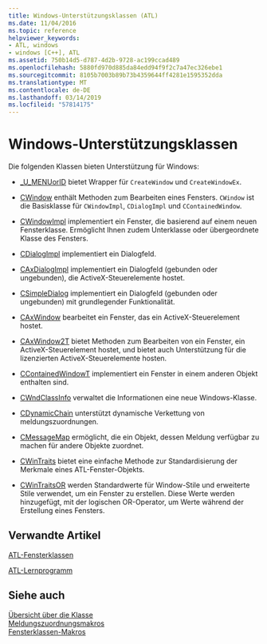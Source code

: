 ```yaml
---
title: Windows-Unterstützungsklassen (ATL)
ms.date: 11/04/2016
ms.topic: reference
helpviewer_keywords:
- ATL, windows
- windows [C++], ATL
ms.assetid: 750b14d5-d787-4d2b-9728-ac199ccad489
ms.openlocfilehash: 5880fd970d885da84edd94f9f2c7a47ec326ebe1
ms.sourcegitcommit: 8105b7003b89b73b4359644ff4281e1595352dda
ms.translationtype: MT
ms.contentlocale: de-DE
ms.lasthandoff: 03/14/2019
ms.locfileid: "57814175"
---
```

# <a name="windows-support-classes"></a>Windows-Unterstützungsklassen

Die folgenden Klassen bieten Unterstützung für Windows:

- [_U_MENUorID](../atl/reference/u-menuorid-class.md) bietet Wrapper für `CreateWindow` und `CreateWindowEx`.

- [CWindow](../atl/reference/cwindow-class.md) enthält Methoden zum Bearbeiten eines Fensters. `CWindow` ist die Basisklasse für `CWindowImpl`, `CDialogImpl` und `CContainedWindow`.

- [CWindowImpl](../atl/reference/cwindowimpl-class.md) implementiert ein Fenster, die basierend auf einem neuen Fensterklasse. Ermöglicht Ihnen zudem Unterklasse oder übergeordnete Klasse des Fensters.

- [CDialogImpl](../atl/reference/cdialogimpl-class.md) implementiert ein Dialogfeld.

- [CAxDialogImpl](../atl/reference/caxdialogimpl-class.md) implementiert ein Dialogfeld (gebunden oder ungebunden), die ActiveX-Steuerelemente hostet.

- [CSimpleDialog](../atl/reference/csimpledialog-class.md) implementiert ein Dialogfeld (gebunden oder ungebunden) mit grundlegender Funktionalität.

- [CAxWindow](../atl/reference/caxwindow-class.md) bearbeitet ein Fenster, das ein ActiveX-Steuerelement hostet.

- [CAxWindow2T](../atl/reference/caxwindow2t-class.md) bietet Methoden zum Bearbeiten von ein Fenster, ein ActiveX-Steuerelement hostet, und bietet auch Unterstützung für die lizenzierten ActiveX-Steuerelemente hosten.

- [CContainedWindowT](../atl/reference/ccontainedwindowt-class.md) implementiert ein Fenster in einem anderen Objekt enthalten sind.

- [CWndClassInfo](../atl/reference/cwndclassinfo-class.md) verwaltet die Informationen eine neue Windows-Klasse.

- [CDynamicChain](../atl/reference/cdynamicchain-class.md) unterstützt dynamische Verkettung von meldungszuordnungen.

- [CMessageMap](../atl/reference/cmessagemap-class.md) ermöglicht, die ein Objekt, dessen Meldung verfügbar zu machen für andere Objekte zuordnet.

- [CWinTraits](../atl/reference/cwintraits-class.md) bietet eine einfache Methode zur Standardisierung der Merkmale eines ATL-Fenster-Objekts.

- [CWinTraitsOR](../atl/reference/cwintraitsor-class.md) werden Standardwerte für Window-Stile und erweiterte Stile verwendet, um ein Fenster zu erstellen. Diese Werte werden hinzugefügt, mit der logischen OR-Operator, um Werte während der Erstellung eines Fensters.

## <a name="related-articles"></a>Verwandte Artikel

[ATL-Fensterklassen](../atl/atl-window-classes.md)

[ATL-Lernprogramm](../atl/active-template-library-atl-tutorial.md)

## <a name="see-also"></a>Siehe auch

[Übersicht über die Klasse](../atl/atl-class-overview.md)<br/>
[Meldungszuordnungsmakros](../atl/reference/message-map-macros-atl.md)<br/>
[Fensterklassen-Makros](../atl/reference/window-class-macros.md)
